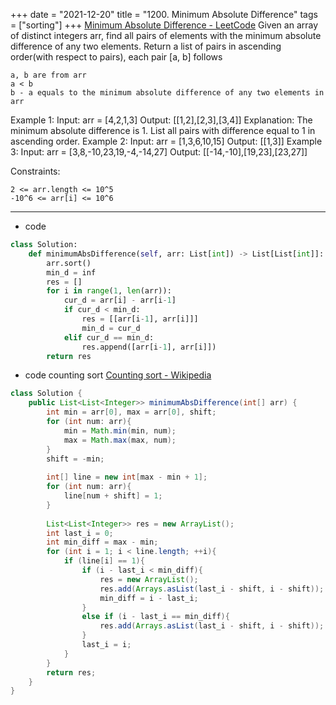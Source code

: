 +++ 
date = "2021-12-20"
title = "1200. Minimum Absolute Difference"
tags = ["sorting"]
+++
[Minimum Absolute Difference - LeetCode](https://leetcode.com/problems/minimum-absolute-difference/)
Given an array of distinct integers arr, find all pairs of elements with the minimum absolute difference of any two elements. 
Return a list of pairs in ascending order(with respect to pairs), each pair [a, b] follows

	a, b are from arr
	a < b
	b - a equals to the minimum absolute difference of any two elements in arr 
Example 1:
Input: arr = [4,2,1,3] Output: [[1,2],[2,3],[3,4]] Explanation: The minimum absolute difference is 1. List all pairs with difference equal to 1 in ascending order.
Example 2:
Input: arr = [1,3,6,10,15] Output: [[1,3]] 
Example 3:
Input: arr = [3,8,-10,23,19,-4,-14,27] Output: [[-14,-10],[19,23],[23,27]] 
 
Constraints:

	2 <= arr.length <= 10^5
	-10^6 <= arr[i] <= 10^6

---
- code
```py
class Solution:
    def minimumAbsDifference(self, arr: List[int]) -> List[List[int]]:
        arr.sort()
        min_d = inf
        res = []
        for i in range(1, len(arr)):
            cur_d = arr[i] - arr[i-1]
            if cur_d < min_d:
                res = [[arr[i-1], arr[i]]]
                min_d = cur_d
            elif cur_d == min_d:
                res.append([arr[i-1], arr[i]])
        return res
```
- code  counting sort [Counting sort - Wikipedia](https://en.wikipedia.org/wiki/Counting_sort)
```java
class Solution {
    public List<List<Integer>> minimumAbsDifference(int[] arr) {
        int min = arr[0], max = arr[0], shift;
        for (int num: arr){
            min = Math.min(min, num);
            max = Math.max(max, num);
        }
        shift = -min;
        
        int[] line = new int[max - min + 1];
        for (int num: arr){
            line[num + shift] = 1;
        }
        
        List<List<Integer>> res = new ArrayList();
        int last_i = 0;
        int min_diff = max - min;
        for (int i = 1; i < line.length; ++i){
            if (line[i] == 1){
                if (i - last_i < min_diff){
                    res = new ArrayList();
                    res.add(Arrays.asList(last_i - shift, i - shift));
                    min_diff = i - last_i;
                }
                else if (i - last_i == min_diff){
                    res.add(Arrays.asList(last_i - shift, i - shift));
                }
                last_i = i;
            }
        }
        return res;
    }
}
```
